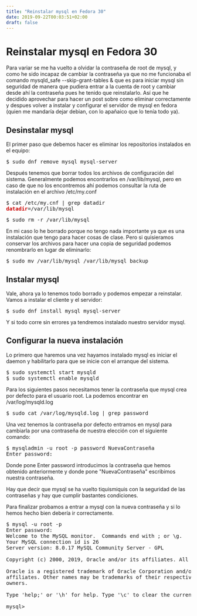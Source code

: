 ```yaml
---
title: "Reinstalar mysql en Fedora 30"
date: 2019-09-22T00:03:51+02:00
draft: false
---
```

<h1>Reinstalar mysql en Fedora 30</h1>

Para variar se me ha vuelto a olvidar la contraseña de root de mysql, y como he sido incapaz de cambiar la contraseña ya que no me funcionaba el comando mysqld_safe --skip-grant-tables & que es para iniciar mysql sin seguridad de manera que pudiera entrar a la cuenta de root y cambiar desde ahí la contraseña pues he tenido que reinstalarlo. Así que he decidido aprovechar para hacer un post sobre como eliminar correctamente y despues volver a instalar y configurar el servidor de mysql en fedora (quien me mandaría dejar debian, con lo apañaico que lo tenía todo ya).

<h2>Desinstalar mysql</h2>

El primer paso que debemos hacer es eliminar los repositorios instalados en el equipo:

<pre>$ sudo dnf remove mysql mysql-server
</pre>

Después tenemos que borrar todos los archivos de configuración del sistema. Generalmente podemos encontrarlos en /var/lib/mysql, pero en caso de que no los encontremos ahí podemos consultar la ruta de instalación en el archivo /etc/my.conf

<pre>$ cat /etc/my.cnf | grep datadir
<font color="#CC0000"><b>datadir</b></font>=/var/lib/mysql
</pre>

<pre>$ sudo rm -r /var/lib/mysql
</pre>

En mi caso lo he borrado porque no tengo nada importante ya que es una instalación que tengo para hacer cosas de clase. Pero si quisieramos conservar los archivos para hacer una copia de seguridad podemos renombrarlo en lugar de eliminarlo: 

<pre>$ sudo mv /var/lib/mysql /var/lib/mysql_backup
</pre>

<h2>Instalar mysql</h2>

Vale, ahora ya lo tenemos todo borrado y podemos empezar a reinstalar. Vamos a instalar el cliente y el servidor:

<pre>$ sudo dnf install mysql mysql-server
</pre>

Y si todo corre sin errores ya tendremos instalado nuestro servidor mysql. 

<h2>Configurar la nueva instalación</h2>

Lo primero que haremos una vez hayamos instalado mysql es iniciar el daemon y habilitarlo para que se inicie con el arranque del sistema.

<pre>$ sudo systemctl start mysqld
$ sudo systemctl enable mysqld
</pre>

Para los siguientes pasos necesitamos tener la contraseña que mysql crea por defecto para el usuario root. La podemos encontrar en /var/log/mysqld.log

<pre>$ sudo cat /var/log/mysqld.log | grep password
</pre>

Una vez tenemos la contraseña por defecto entramos en mysql para cambiarla por una contraseña de nuestra elección con el siguiente comando:

<pre>$ mysqladmin -u root -p password NuevaContraseña
Enter password: </pre>

Donde pone Enter password introducimos la contraseña que hemos obtenido anteriormente y donde pone "NuevaContraseña" escribimos nuestra contraseña. 

Hay que decir que mysql se ha vuelto tiquismiquis con la seguridad de las contraseñas y hay que cumplir bastantes condiciones.

Para finalizar probamos a entrar a mysql con la nueva contraseña y si lo hemos hecho bien debería ir correctamente.

<pre>$ mysql -u root -p
Enter password: 
Welcome to the MySQL monitor.  Commands end with ; or \g.
Your MySQL connection id is 26
Server version: 8.0.17 MySQL Community Server - GPL

Copyright (c) 2000, 2019, Oracle and/or its affiliates. All rights reserved.

Oracle is a registered trademark of Oracle Corporation and/or its
affiliates. Other names may be trademarks of their respective
owners.

Type &apos;help;&apos; or &apos;\h&apos; for help. Type &apos;\c&apos; to clear the current input statement.

mysql&gt; 
</pre>





